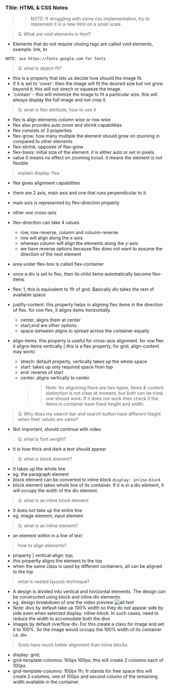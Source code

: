 ### Title: HTML & CSS Notes

> > NOTE: If struggling with some css implementation, try to implement it in a new html on a small scale

> Q. What are void elements in html?

- Elements that do not require closing tags are called void elements, example. link, br

`NOTE: use https://fonts.google.com for fonts`

> Q. what is object-fit?

- this is a property that lets us decide how should the image fit.
- if it is set to 'cover'. then the image will fit the desired size but not grow beyond it. this will not strech or squeeze the image.
- 'contain' - this will minimize the image to fit a particular size. this will always display the full image and not crop it.

> Q. what is flex attribute, how to use it

- flex is align elements column wise or row wise
- flex also provides auto zoom and shrink capabilities
- flex consists of 3 properties
- flex-grow: how many multiple the element should grow on zooming in compared to other elements
- flex-shrink: opposite of flex-grow
- flex-basis: initial size of the element. it is either auto or set in pixels.
- value 0 means no effect on zooming in/out. it means the element is not flexible

> explain display: flex

- flex gives alignment capabilities
- there are 2 axis, main axis and one that runs perpendicular to it.
- main axis is represented by flex-direction property
- other one cross-axis
- flex-direction can take 4 values
  - row, row-reverse, column and column-reverse
  - row will align along the x-axis
  - whereas column will align the elements along the y-axis
  - we have reverse options because flex does not want to assume the direction of the next element
- area under flex-box is called flex-container
- once a div is set to flex, then its child items automatically become flex-items
- flex: 1, this is equivalent to 1fr of grid. Basically div takes the rest of available space
- justify-content: this property helps in aligning flex items in the direction of flex. for row flex, it aligns items horizontally.

  - center, aligns them at center
  - start,end are other options
  - space-between aligns to spread across the container equally

- align-items: this property is useful for cross-axis alignment. for row flex it aligns items vertically ( this is a flex property, for grid, align-content may work)
  - strech: default property, vertically takes up the whole space
  - start: takes up only required space from top
  - end: reverse of start
  - center: aligns vertically to center
    > > Note: for alignining there are two types, items & content. distinction is not clear at moment, but both can be tried, one should work. If it does not work then check if the items in container have fixed height and width.

> Q. Why does my search bar and search button have different hieght when their values are same?

- Not important, should continue with video

> Q. what is font weight?

- It is how thick and dark a text should appear

> Q. what is block element?

- It takes up the whole line
- eg. the paragraph element
- block element can be converted to inline block `display: inline-block`
- block element takes whole line of its container. If it is in a div element, it will occupy the width of the div element.

> Q. what is an inline block element

- It does not take up the entire line
- eg. image element, input element

> Q. what is an inline element?

- an element within in a line of text

> how to align elements?

- property | vertical-align: top;
- this propertly aligns the element to the top
- when the same class is used by different containers, all can be aligned to the top

> what is nested layouts technique?

- A design is divided into vertical and horizontal elements. The design can be constructed using block and inline div elements.
- eg. design breakdown of one the video preview
  ![alt text](../misc/layout-example.png)
- Note: divs by default take up 100% width so they do not appear side by side even when selected display: inline-block. In such cases, need to reduce the width to accomodate both the divs
- images by default overflow div. For this create a class for image and set it to 100%. So the image would occupy the 100% width of its container i.e. div

> Grids have much better alignment than inline blocks

- display: grid;
- grid-template-columns: 100px 100px;
  this will create 2 columns each of 100px
- grid-template-columns: 100px 1fr;
  fr stands for free space
  this will create 2 columns, one of 100px and second column of the remaining width available in the container.
